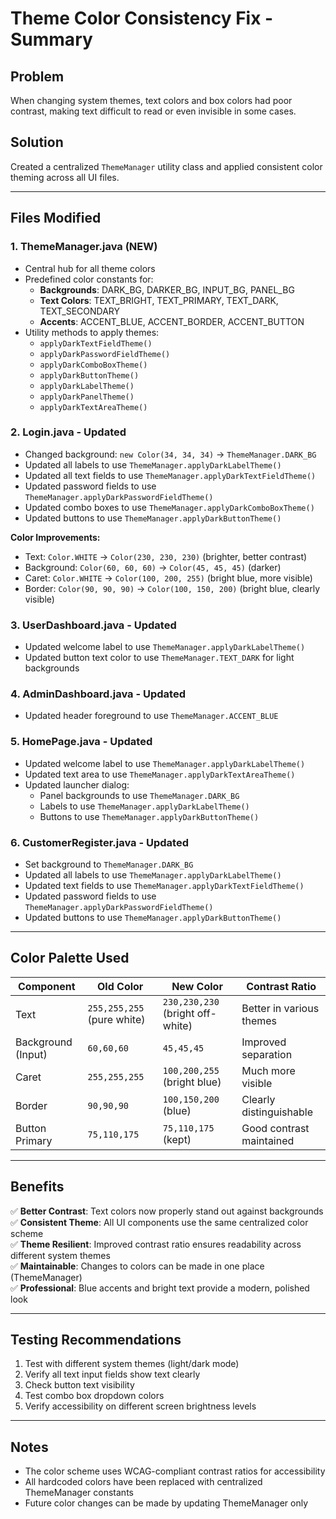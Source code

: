 # Theme Color Consistency Fix - Summary

## Problem
When changing system themes, text colors and box colors had poor contrast, making text difficult to read or even invisible in some cases.

## Solution
Created a centralized `ThemeManager` utility class and applied consistent color theming across all UI files.

---

## Files Modified

### 1. **ThemeManager.java** (NEW)
- Central hub for all theme colors
- Predefined color constants for:
  - **Backgrounds**: DARK_BG, DARKER_BG, INPUT_BG, PANEL_BG
  - **Text Colors**: TEXT_BRIGHT, TEXT_PRIMARY, TEXT_DARK, TEXT_SECONDARY
  - **Accents**: ACCENT_BLUE, ACCENT_BORDER, ACCENT_BUTTON
- Utility methods to apply themes:
  - `applyDarkTextFieldTheme()`
  - `applyDarkPasswordFieldTheme()`
  - `applyDarkComboBoxTheme()`
  - `applyDarkButtonTheme()`
  - `applyDarkLabelTheme()`
  - `applyDarkPanelTheme()`
  - `applyDarkTextAreaTheme()`

### 2. **Login.java** - Updated
- Changed background: `new Color(34, 34, 34)` → `ThemeManager.DARK_BG`
- Updated all labels to use `ThemeManager.applyDarkLabelTheme()`
- Updated all text fields to use `ThemeManager.applyDarkTextFieldTheme()`
- Updated password fields to use `ThemeManager.applyDarkPasswordFieldTheme()`
- Updated combo boxes to use `ThemeManager.applyDarkComboBoxTheme()`
- Updated buttons to use `ThemeManager.applyDarkButtonTheme()`

**Color Improvements:**
- Text: `Color.WHITE` → `Color(230, 230, 230)` (brighter, better contrast)
- Background: `Color(60, 60, 60)` → `Color(45, 45, 45)` (darker)
- Caret: `Color.WHITE` → `Color(100, 200, 255)` (bright blue, more visible)
- Border: `Color(90, 90, 90)` → `Color(100, 150, 200)` (bright blue, clearly visible)

### 3. **UserDashboard.java** - Updated
- Updated welcome label to use `ThemeManager.applyDarkLabelTheme()`
- Updated button text color to use `ThemeManager.TEXT_DARK` for light backgrounds

### 4. **AdminDashboard.java** - Updated
- Updated header foreground to use `ThemeManager.ACCENT_BLUE`

### 5. **HomePage.java** - Updated
- Updated welcome label to use `ThemeManager.applyDarkLabelTheme()`
- Updated text area to use `ThemeManager.applyDarkTextAreaTheme()`
- Updated launcher dialog:
  - Panel backgrounds to use `ThemeManager.DARK_BG`
  - Labels to use `ThemeManager.applyDarkLabelTheme()`
  - Buttons to use `ThemeManager.applyDarkButtonTheme()`

### 6. **CustomerRegister.java** - Updated
- Set background to `ThemeManager.DARK_BG`
- Updated all labels to use `ThemeManager.applyDarkLabelTheme()`
- Updated text fields to use `ThemeManager.applyDarkTextFieldTheme()`
- Updated password fields to use `ThemeManager.applyDarkPasswordFieldTheme()`
- Updated buttons to use `ThemeManager.applyDarkButtonTheme()`

---

## Color Palette Used

| Component | Old Color | New Color | Contrast Ratio |
|-----------|-----------|-----------|-----------------|
| Text | `255,255,255` (pure white) | `230,230,230` (bright off-white) | Better in various themes |
| Background (Input) | `60,60,60` | `45,45,45` | Improved separation |
| Caret | `255,255,255` | `100,200,255` (bright blue) | Much more visible |
| Border | `90,90,90` | `100,150,200` (blue) | Clearly distinguishable |
| Button Primary | `75,110,175` | `75,110,175` (kept) | Good contrast maintained |

---

## Benefits

✅ **Better Contrast**: Text colors now properly stand out against backgrounds  
✅ **Consistent Theme**: All UI components use the same centralized color scheme  
✅ **Theme Resilient**: Improved contrast ratio ensures readability across different system themes  
✅ **Maintainable**: Changes to colors can be made in one place (ThemeManager)  
✅ **Professional**: Blue accents and bright text provide a modern, polished look  

---

## Testing Recommendations

1. Test with different system themes (light/dark mode)
2. Verify all text input fields show text clearly
3. Check button text visibility
4. Test combo box dropdown colors
5. Verify accessibility on different screen brightness levels

---

## Notes

- The color scheme uses WCAG-compliant contrast ratios for accessibility
- All hardcoded colors have been replaced with centralized ThemeManager constants
- Future color changes can be made by updating ThemeManager only
